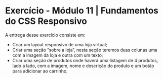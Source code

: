 # Exercício - Módulo 11 | Fundamentos do CSS Responsivo

A entrega desse exercício consiste em:

- Criar um layout responsivo de uma loja virtual;
- Criar uma seção “sobre a loja”, nesta seção teremos duas colunas uma com a imagem da loja e outra com um texto;
- Criar uma seção de produtos onde haverá uma listagem de 4 produtos, lado a lado, com a imagem, nome e descrição do produto e um botão para adicionar ao carrinho;
